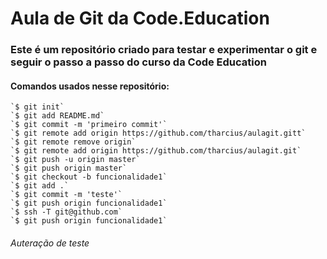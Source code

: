 # Aula de Git da Code.Education
### Este é um repositório criado para testar e experimentar o git e seguir o passo a passo do curso da Code Education

#### Comandos usados nesse repositório:

```
`$ git init`
`$ git add README.md`
`$ git commit -m 'primeiro commit'`
`$ git remote add origin https://github.com/tharcius/aulagit.gitt`
`$ git remote remove origin`
`$ git remote add origin https://github.com/tharcius/aulagit.git`
`$ git push -u origin master`
`$ git push origin master`
`$ git checkout -b funcionalidade1`
`$ git add .`
`$ git commit -m 'teste'`
`$ git push origin funcionalidade1`
`$ ssh -T git@github.com`
`$ git push origin funcionalidade1`
```

###### Auteração de teste

